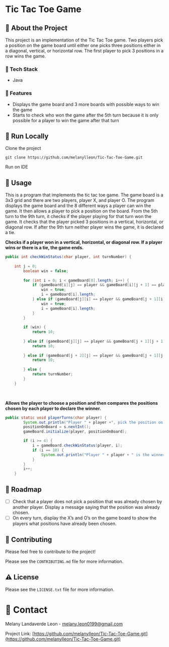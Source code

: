 # Tic Tac Toe Game

##  :star2: About the Project
This project is an implementation of the Tic Tac Toe game. Two players pick a position on the game board until either one picks three positions either in a diagonal, vertical, or horizontal row. The first player to pick 3 positions in a row wins the game.

### :space_invader: Tech Stack
- Java

### :dart: Features
- Displays the game board and 3 more boards with possible ways to win the game
- Starts to check who won the game after the 5th turn because it is only possible for a player to win the game after that turn

## :running: Run Locally
Clone the project

``` 
git clone https://github.com/melanylleon/Tic-Tac-Toe-Game.git
```
Run on IDE

## :eyes: Usage
This is a program that implements the tic tac toe game. The game board is a 3x3 grid and there are two players, player X, and player O. The program displays the game board and the 8 different ways a player can win the game. It then allows a player to pick a position on the board. From the 5th turn to the 9th turn, it checks if the player playing for that turn won the game. It checks that the player picked 3 positions in a vertical, horizontal, or diagonal row. If after the 9th turn neither player wins the game, it is declared a tie. 

**Checks if a player won in a vertical, horizontal, or diagonal row. If a player wins or there is a tie, the game ends.**
```java
public int checkWinStatus(char player, int turnNumber) {
		
    int j = 0;
		boolean win = false;
		
		for (int i = 0; i < gameBoard[0].length; i++) {
			if (gameBoard[i][j] == player && gameBoard[i][j + 1] == player && gameBoard[i][j + 2] == player) {
				win = true;
				i = gameBoard[i].length;
			} else if (gameBoard[j][i] == player && gameBoard[j + 1][i] == player && gameBoard[j + 2][i] == player) {
				win = true;
				i = gameBoard[i].length;
			} 				
		}
		
		if (win) {
			return 10;
		
		} else if (gameBoard[j][j] == player && gameBoard[j + 1][j + 1] == player && gameBoard[j + 2][j + 2] == player) {
			return 10;
		
		} else if (gameBoard[j + 2][j] == player && gameBoard[j + 1][j + 1] == player && gameBoard[j][j + 2] == player) {
			return 10;
	
		} else {
			return turnNumber;
		}
	}

```

</br>

**Allows the player to choose a position and then compares the positions chosen by each player to declare the winner.**
```java
public static void playerTurns(char player) {
		System.out.println("Player " + player +", pick the position on the board: ");
		positionOnBoard = s.nextInt();
		gameBoard.initialize(player, positionOnBoard);

		if (i >= 4) {
			i = gameBoard.checkWinStatus(player, i);
			if (i == 10) {
				System.out.println("Player " + player + " is the winner!");
			}
		}
		i++;
	}
```


## :compass: Roadmap

* [ ] Check that a player does not pick a position that was already chosen by another player. Display a message saying that the position was already chosen.
 * [ ] On every turn, display the X’s and O’s on the game board to show the players what positions have already been chosen. 

## :wave: Contributing
Please feel free to contribute to the project!  

Please see the `CONTRIBUTING.md` file for more information.

## :warning: License
Please see the `LICENSE.txt` file for more information.

# :handshake: Contact

Melany Landaverde Leon - melany.leon0199@gmail.com

Project Link: [https://github.com/melanylleon/Tic-Tac-Toe-Game.git](https://github.com/melanylleon/Tic-Tac-Toe-Game.git)

